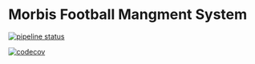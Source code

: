# Morbis Football Mangment System

[![pipeline status](https://gitlab.com/Zshoham/morbis/badges/master/pipeline.svg)](https://gitlab.com/Zshoham/morbis/-/commits/master)

[![codecov](https://codecov.io/gl/Zshoham/Morbis/branch/master/graph/badge.svg?token=9Rm5sKYMsQ)](https://codecov.io/gl/Zshoham/Morbis)